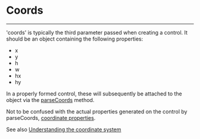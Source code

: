 Coords
==============================================================================
------------------------------------------------------------------------------

'coords' is typically the third parameter passed when creating a control.  It
should be an object containing the following properties:

* x
* y
* h
* w
* hx
* hy


In a properly formed control, these will subsequently be attached to the
object via the [parseCoords](parse_coords.html) method.

Not to be confused with the actual properties generated on the control by
parseCoords, [coordinate properties](coordinate_properties.html).

See also [Understanding the coordinate system](understanding_the_coordinate_system.html)
